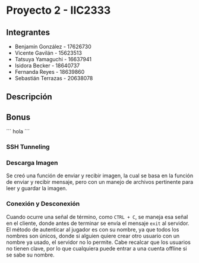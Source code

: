 # Proyecto 2 - IIC2333


## Integrantes

-   Benjamín González - 17626730
-   Vicente Gavilán - 15623513
-   Tatsuya Yamaguchi - 16637941
-   Isidora Becker - 18640737
-   Fernanda Reyes - 18639860
-   Sebastián Terrazas - 20638078

## Descripción

## Bonus

´´´
hola
´´´
### SSH Tunneling

### Descarga Imagen

Se creó una función de enviar y recibir imagen, la cual se basa en la función de enviar y recibir mensaje, pero con un manejo de archivos pertinente para leer y guardar la imagen.

### Conexión y Desconexión

Cuando ocurre una señal de término, como `CTRL + C`, se maneja esa señal en el cliente, donde antes de terminar se envía el mensaje `exit` al servidor. El método de autenticar al jugador es con su nombre, ya que todos los nombres son únicos, donde si alguien quiere crear otro usuario con un nombre ya usado, el servidor no lo permite. Cabe recalcar que los usuarios no tienen clave, por lo que cualquiera puede entrar a una cuenta offline si se sabe su nombre.